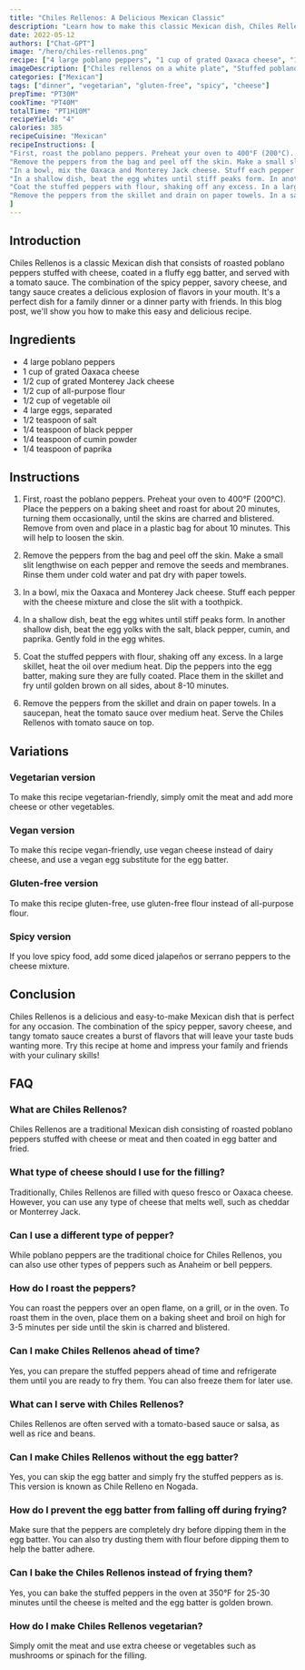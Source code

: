 ```yaml
---
title: "Chiles Rellenos: A Delicious Mexican Classic"
description: "Learn how to make this classic Mexican dish, Chiles Rellenos, with this easy-to-follow recipe. Stuffed poblano peppers filled with cheesy goodness, coated in a fluffy egg batter, and served with a flavorful tomato sauce. Perfect for a family dinner or a dinner party with friends!"
date: 2022-05-12
authors: ["Chat-GPT"]
image: "/hero/chiles-rellenos.png"
recipe: ["4 large poblano peppers", "1 cup of grated Oaxaca cheese", "1/2 cup of grated Monterey Jack cheese", "1/2 cup of all-purpose flour", "1/2 cup of vegetable oil", "4 large eggs, separated", "1/2 teaspoon of salt", "1/4 teaspoon of black pepper", "1/4 teaspoon of cumin powder", "1/4 teaspoon of paprika"]
imageDescription: ["Chiles rellenos on a white plate", "Stuffed poblano peppers in a tomato sauce", "A fork picking up cheese-filled pepper", "A close-up of a crispy egg-battered pepper"]
categories: ["Mexican"]
tags: ["dinner", "vegetarian", "gluten-free", "spicy", "cheese"]
prepTime: "PT30M"
cookTime: "PT40M"
totalTime: "PT1H10M"
recipeYield: "4"
calories: 385
recipeCuisine: "Mexican"
recipeInstructions: [
"First, roast the poblano peppers. Preheat your oven to 400°F (200°C). Place the peppers on a baking sheet and roast for about 20 minutes, turning them occasionally, until the skins are charred and blistered. Remove from oven and place in a plastic bag for about 10 minutes. This will help to loosen the skin.",
"Remove the peppers from the bag and peel off the skin. Make a small slit lengthwise on each pepper and remove the seeds and membranes. Rinse them under cold water and pat dry with paper towels.",
"In a bowl, mix the Oaxaca and Monterey Jack cheese. Stuff each pepper with the cheese mixture and close the slit with a toothpick.",
"In a shallow dish, beat the egg whites until stiff peaks form. In another shallow dish, beat the egg yolks with the salt, black pepper, cumin, and paprika. Gently fold in the egg whites.",
"Coat the stuffed peppers with flour, shaking off any excess. In a large skillet, heat the oil over medium heat. Dip the peppers into the egg batter, making sure they are fully coated. Place them in the skillet and fry until golden brown on all sides, about 8-10 minutes.",
"Remove the peppers from the skillet and drain on paper towels. In a saucepan, heat the tomato sauce over medium heat. Serve the Chiles Rellenos with tomato sauce on top."
]
---
```


## Introduction
Chiles Rellenos is a classic Mexican dish that consists of roasted poblano peppers stuffed with cheese, coated in a fluffy egg batter, and served with a tomato sauce. The combination of the spicy pepper, savory cheese, and tangy sauce creates a delicious explosion of flavors in your mouth. It's a perfect dish for a family dinner or a dinner party with friends. In this blog post, we'll show you how to make this easy and delicious recipe.

## Ingredients
- 4 large poblano peppers
- 1 cup of grated Oaxaca cheese
- 1/2 cup of grated Monterey Jack cheese
- 1/2 cup of all-purpose flour
- 1/2 cup of vegetable oil
- 4 large eggs, separated
- 1/2 teaspoon of salt
- 1/4 teaspoon of black pepper
- 1/4 teaspoon of cumin powder
- 1/4 teaspoon of paprika

## Instructions

1. First, roast the poblano peppers. Preheat your oven to 400°F (200°C). Place the peppers on a baking sheet and roast for about 20 minutes, turning them occasionally, until the skins are charred and blistered. Remove from oven and place in a plastic bag for about 10 minutes. This will help to loosen the skin.

2. Remove the peppers from the bag and peel off the skin. Make a small slit lengthwise on each pepper and remove the seeds and membranes. Rinse them under cold water and pat dry with paper towels.

3. In a bowl, mix the Oaxaca and Monterey Jack cheese. Stuff each pepper with the cheese mixture and close the slit with a toothpick.

4. In a shallow dish, beat the egg whites until stiff peaks form. In another shallow dish, beat the egg yolks with the salt, black pepper, cumin, and paprika. Gently fold in the egg whites.

5. Coat the stuffed peppers with flour, shaking off any excess. In a large skillet, heat the oil over medium heat. Dip the peppers into the egg batter, making sure they are fully coated. Place them in the skillet and fry until golden brown on all sides, about 8-10 minutes.

6. Remove the peppers from the skillet and drain on paper towels. In a saucepan, heat the tomato sauce over medium heat. Serve the Chiles Rellenos with tomato sauce on top.

## Variations

### Vegetarian version
To make this recipe vegetarian-friendly, simply omit the meat and add more cheese or other vegetables.

### Vegan version
To make this recipe vegan-friendly, use vegan cheese instead of dairy cheese, and use a vegan egg substitute for the egg batter.

### Gluten-free version
To make this recipe gluten-free, use gluten-free flour instead of all-purpose flour.

### Spicy version
If you love spicy food, add some diced jalapeños or serrano peppers to the cheese mixture.

## Conclusion
Chiles Rellenos is a delicious and easy-to-make Mexican dish that is perfect for any occasion. The combination of the spicy pepper, savory cheese, and tangy tomato sauce creates a burst of flavors that will leave your taste buds wanting more. Try this recipe at home and impress your family and friends with your culinary skills!

## FAQ

### What are Chiles Rellenos?

Chiles Rellenos are a traditional Mexican dish consisting of roasted poblano peppers stuffed with cheese or meat and then coated in egg batter and fried.

### What type of cheese should I use for the filling?

Traditionally, Chiles Rellenos are filled with queso fresco or Oaxaca cheese. However, you can use any type of cheese that melts well, such as cheddar or Monterrey Jack.

### Can I use a different type of pepper?

While poblano peppers are the traditional choice for Chiles Rellenos, you can also use other types of peppers such as Anaheim or bell peppers.

### How do I roast the peppers?

You can roast the peppers over an open flame, on a grill, or in the oven. To roast them in the oven, place them on a baking sheet and broil on high for 3-5 minutes per side until the skin is charred and blistered.

### Can I make Chiles Rellenos ahead of time?

Yes, you can prepare the stuffed peppers ahead of time and refrigerate them until you are ready to fry them. You can also freeze them for later use.

### What can I serve with Chiles Rellenos?

Chiles Rellenos are often served with a tomato-based sauce or salsa, as well as rice and beans.

### Can I make Chiles Rellenos without the egg batter?

Yes, you can skip the egg batter and simply fry the stuffed peppers as is. This version is known as Chile Relleno en Nogada.

### How do I prevent the egg batter from falling off during frying?

Make sure that the peppers are completely dry before dipping them in the egg batter. You can also try dusting them with flour before dipping them to help the batter adhere.

### Can I bake the Chiles Rellenos instead of frying them?

Yes, you can bake the stuffed peppers in the oven at 350°F for 25-30 minutes until the cheese is melted and the egg batter is golden brown.

### How do I make Chiles Rellenos vegetarian?

Simply omit the meat and use extra cheese or vegetables such as mushrooms or spinach for the filling.